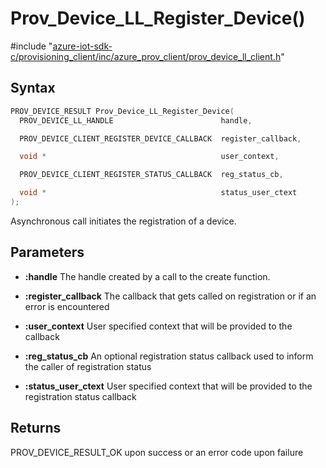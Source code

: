 # Prov_Device_LL_Register_Device()

\#include "[azure-iot-sdk-c/provisioning_client/inc/azure_prov_client/prov_device_ll_client.h](../iot-c-ref-prov-device-ll-client-h.md)"  

## Syntax

```C
PROV_DEVICE_RESULT Prov_Device_LL_Register_Device(
  PROV_DEVICE_LL_HANDLE                        handle,

  PROV_DEVICE_CLIENT_REGISTER_DEVICE_CALLBACK  register_callback,

  void *                                       user_context,

  PROV_DEVICE_CLIENT_REGISTER_STATUS_CALLBACK  reg_status_cb,

  void *                                       status_user_ctext
);
```

Asynchronous call initiates the registration of a device.

## Parameters
* **:handle** The handle created by a call to the create function. 

* **:register_callback** The callback that gets called on registration or if an error is encountered 

* **:user_context** User specified context that will be provided to the callback 

* **:reg_status_cb** An optional registration status callback used to inform the caller of registration status 

* **:status_user_ctext** User specified context that will be provided to the registration status callback

## Returns
PROV_DEVICE_RESULT_OK upon success or an error code upon failure

